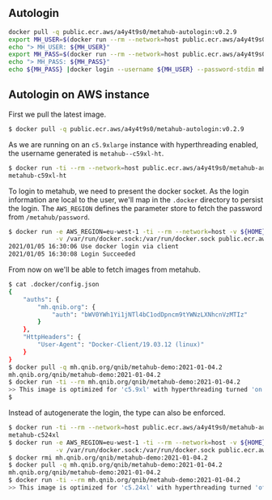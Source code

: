## Autologin

```bash
docker pull -q public.ecr.aws/a4y4t9s0/metahub-autologin:v0.2.9
export MH_USER=$(docker run --rm --network=host public.ecr.aws/a4y4t9s0/metahub-autologin:v0.2.9 -get-user)
echo "> MH_USER: ${MH_USER}"
export MH_PASS=$(docker run --rm --network=host public.ecr.aws/a4y4t9s0/metahub-autologin:v0.2.9 -get-pass -aws-region=eu-west-1)
echo "> MH_PASS: ${MH_PASS}"
echo ${MH_PASS} |docker login --username ${MH_USER} --password-stdin mh.qnib.org
```

## Autologin on AWS instance

First we pull the latest image.

```bash
$ docker pull -q public.ecr.aws/a4y4t9s0/metahub-autologin:v0.2.9
```

As we are running on an `c5.9xlarge` instance with hyperthreading enabled, the username generated is `metahub--c59xl-ht`.

```bash
$ docker run -ti --rm --network=host public.ecr.aws/a4y4t9s0/metahub-autologin:v0.2.9 -get-user
metahub-c59xl-ht
```

To login to metahub, we need to present the docker socket. As the login information are local to the user, we'll map in the `.docker` directory to persist the login.
The `AWS_REGION` defines the parameter store to fetch the password from `/metahub/password`.

```bash
$ docker run -e AWS_REGION=eu-west-1 -ti --rm --network=host -v ${HOME}/.docker:/root/.docker \
             -v /var/run/docker.sock:/var/run/docker.sock public.ecr.aws/a4y4t9s0/metahub-autologin:v0.2.9
2021/01/05 16:30:06 Use docker login via client
2021/01/05 16:30:08 Login Succeeded
```

From now on we'll be able to fetch images from metahub.

```bash
$ cat .docker/config.json
{
	"auths": {
		"mh.qnib.org": {
			"auth": "bWV0YWh1Yi1jNTl4bC1odDpncm9tYWNzLXNhcnVzMTIz"
		}
	},
	"HttpHeaders": {
		"User-Agent": "Docker-Client/19.03.12 (linux)"
	}
}
$ docker pull -q mh.qnib.org/qnib/metahub-demo:2021-01-04.2
mh.qnib.org/qnib/metahub-demo:2021-01-04.2
$ docker run -ti --rm mh.qnib.org/qnib/metahub-demo:2021-01-04.2
>> This image is optimized for 'c5.9xl' with hyperthreading turned 'on'
$
```

Instead of autogenerate the login, the type can also be enforced.

```bash
$ docker run -ti --rm --network=host public.ecr.aws/a4y4t9s0/metahub-autologin:v0.2.9 -get-user -type c524xl
metahub-c524xl
$ docker run -e AWS_REGION=eu-west-1 -ti --rm --network=host -v ${HOME}/.docker:/root/.docker \
             -v /var/run/docker.sock:/var/run/docker.sock public.ecr.aws/a4y4t9s0/metahub-autologin:v0.2.9 -docker-login -type=c524xl
$ docker rmi mh.qnib.org/qnib/metahub-demo:2021-01-04.2
$ docker pull -q mh.qnib.org/qnib/metahub-demo:2021-01-04.2
mh.qnib.org/qnib/metahub-demo:2021-01-04.2
$ docker run -ti --rm mh.qnib.org/qnib/metahub-demo:2021-01-04.2
>> This image is optimized for 'c5.24xl' with hyperthreading turned 'off'
```